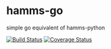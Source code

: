 hamms-go
===============

simple go equivalent of hamms-python


[![Build Status](https://travis-ci.org/abdulkadiryaman/go-hamms.svg?branch=master)](https://travis-ci.org/abdulkadiryaman/go-hamms) [![Coverage Status](https://coveralls.io/repos/abdulkadiryaman/go-hamms/badge.svg?branch=master)](https://coveralls.io/r/abdulkadiryaman/go-hamms?branch=master)


